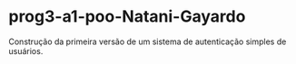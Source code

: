 # prog3-a1-poo-Natani-Gayardo
Construção da primeira versão de um sistema de autenticação simples de usuários.
